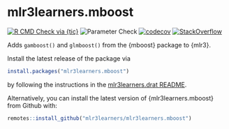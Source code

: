 # mlr3learners.mboost

<!-- badges: start -->
[![R CMD Check via {tic}](https://github.com/mlr3learners/mlr3learners.mboost/workflows/R%20CMD%20Check%20via%20{tic}/badge.svg?branch=master)](https://github.com/mlr3learners/mlr3learners.mboost/actions)
![Parameter Check](https://github.com/mlr3learners/mlr3learners.mboost/workflows/Parameter%20Check/badge.svg?branch=master)
[![codecov](https://codecov.io/gh/mlr3learners/mlr3learners.mboost/branch/master/graph/badge.svg)](https://codecov.io/gh/mlr3learners/mlr3learners.mboost)
[![StackOverflow](https://img.shields.io/badge/stackoverflow-mlr3-orange.svg)](https://stackoverflow.com/questions/tagged/mlr3)
<!-- badges: end -->

Adds `gamboost()` and `glmboost()` from the {mboost} package to {mlr3}.

Install the latest release of the package via

```r
install.packages("mlr3learners.mboost")
```

by following the instructions in the [mlr3learners.drat README](https://github.com/mlr3learners/mlr3learners.drat).

Alternatively, you can install the latest version of {mlr3learners.mboost} from Github with:

```r
remotes::install_github("mlr3learners/mlr3learners.mboost")
```
